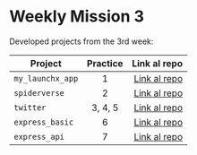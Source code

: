 # Weekly Mission 3

Developed projects from the 3rd week:

| Project          | Practice |                                                         Link al repo |
| ---------------- | :------: | -------------------------------------------------------------------: |
| `my_launchx_app` |    1     | [Link al repo](https://github.com/Eholguin05) |
| `spiderverse`    |    2     |    [Link al repo](https://github.com/eholguin05/spiderverse) |
| `twitter`        | 3, 4, 5  |        [Link al repo](https://twitter.com/Eholguin05) |
| `express_basic`  |    6     |  [Link al repo](https://github.com/Eholguin05/express_basic) |
| `express_api`    |    7     |    [Link al repo](https://github.com/Eholguin05/express._api) |
